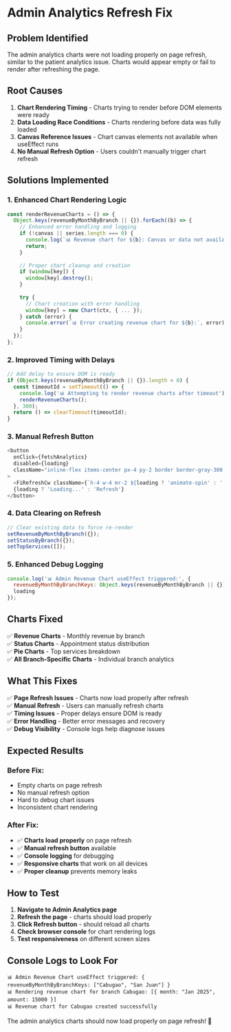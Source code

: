 # Admin Analytics Refresh Fix

## Problem Identified

The admin analytics charts were not loading properly on page refresh, similar to the patient analytics issue. Charts would appear empty or fail to render after refreshing the page.

## Root Causes

1. **Chart Rendering Timing** - Charts trying to render before DOM elements were ready
2. **Data Loading Race Conditions** - Charts rendering before data was fully loaded
3. **Canvas Reference Issues** - Chart canvas elements not available when useEffect runs
4. **No Manual Refresh Option** - Users couldn't manually trigger chart refresh

## Solutions Implemented

### **1. Enhanced Chart Rendering Logic**
```javascript
const renderRevenueCharts = () => {
  Object.keys(revenueByMonthByBranch || {}).forEach((b) => {
    // Enhanced error handling and logging
    if (!canvas || series.length === 0) {
      console.log(`📊 Revenue chart for ${b}: Canvas or data not available`);
      return;
    }
    
    // Proper chart cleanup and creation
    if (window[key]) {
      window[key].destroy();
    }
    
    try {
      // Chart creation with error handling
      window[key] = new Chart(ctx, { ... });
    } catch (error) {
      console.error(`📊 Error creating revenue chart for ${b}:`, error);
    }
  });
};
```

### **2. Improved Timing with Delays**
```javascript
// Add delay to ensure DOM is ready
if (Object.keys(revenueByMonthByBranch || {}).length > 0) {
  const timeoutId = setTimeout(() => {
    console.log('📊 Attempting to render revenue charts after timeout');
    renderRevenueCharts();
  }, 300);
  return () => clearTimeout(timeoutId);
}
```

### **3. Manual Refresh Button**
```javascript
<button
  onClick={fetchAnalytics}
  disabled={loading}
  className="inline-flex items-center px-4 py-2 border border-gray-300 shadow-sm text-sm font-medium rounded-md text-gray-700 bg-white hover:bg-gray-50 focus:outline-none focus:ring-2 focus:ring-offset-2 focus:ring-primary-500 disabled:opacity-50"
>
  <FiRefreshCw className={`h-4 w-4 mr-2 ${loading ? 'animate-spin' : ''}`} />
  {loading ? 'Loading...' : 'Refresh'}
</button>
```

### **4. Data Clearing on Refresh**
```javascript
// Clear existing data to force re-render
setRevenueByMonthByBranch({});
setStatusByBranch({});
setTopServices([]);
```

### **5. Enhanced Debug Logging**
```javascript
console.log('📊 Admin Revenue Chart useEffect triggered:', { 
  revenueByMonthByBranchKeys: Object.keys(revenueByMonthByBranch || {}),
  loading 
});
```

## Charts Fixed

✅ **Revenue Charts** - Monthly revenue by branch  
✅ **Status Charts** - Appointment status distribution  
✅ **Pie Charts** - Top services breakdown  
✅ **All Branch-Specific Charts** - Individual branch analytics  

## What This Fixes

✅ **Page Refresh Issues** - Charts now load properly after refresh  
✅ **Manual Refresh** - Users can manually refresh charts  
✅ **Timing Issues** - Proper delays ensure DOM is ready  
✅ **Error Handling** - Better error messages and recovery  
✅ **Debug Visibility** - Console logs help diagnose issues  

## Expected Results

### **Before Fix:**
- Empty charts on page refresh
- No manual refresh option
- Hard to debug chart issues
- Inconsistent chart rendering

### **After Fix:**
- ✅ **Charts load properly** on page refresh
- ✅ **Manual refresh button** available
- ✅ **Console logging** for debugging
- ✅ **Responsive charts** that work on all devices
- ✅ **Proper cleanup** prevents memory leaks

## How to Test

1. **Navigate to Admin Analytics page**
2. **Refresh the page** - charts should load properly
3. **Click Refresh button** - should reload all charts
4. **Check browser console** for chart rendering logs
5. **Test responsiveness** on different screen sizes

## Console Logs to Look For

```
📊 Admin Revenue Chart useEffect triggered: { revenueByMonthByBranchKeys: ["Cabugao", "San Juan"] }
📊 Rendering revenue chart for branch Cabugao: [{ month: "Jan 2025", amount: 15000 }]
📊 Revenue chart for Cabugao created successfully
```

The admin analytics charts should now load properly on page refresh! 🎉
